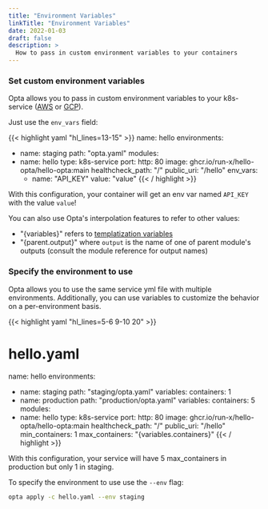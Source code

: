 ```yaml
---
title: "Environment Variables"
linkTitle: "Environment Variables"
date: 2022-01-03
draft: false
description: >
  How to pass in custom environment variables to your containers
---
```



### Set custom environment variables

Opta allows you to pass in custom environment variables to your k8s-service
([AWS](/reference/service-modules/aws/#k8s-service) or [GCP](/reference/service-modules/gcp/#k8s-service)).

Just use the `env_vars` field:

{{< highlight yaml "hl_lines=13-15" >}}
name: hello
environments:
  - name: staging
    path: "opta.yaml"
modules:
  - name: hello
    type: k8s-service
    port:
      http: 80
    image: ghcr.io/run-x/hello-opta/hello-opta:main
    healthcheck_path: "/"
    public_uri: "/hello"
    env_vars:
      - name: "API_KEY"
        value: "value"
{{< / highlight >}}

With this configuration, your container will get an env var named `API_KEY` with
the value `value`!

You can also use Opta's interpolation features to refer to other values:

- "{variables}" refers to [templatization variables](/features/environment_variables/#specify-the-environment-to-use)
- "{parent.output}" where `output` is the name of one of parent module's outputs
  (consult the module reference for output names)

### Specify the environment to use

Opta allows you to use the same service yml file with multiple environments.
Additionally, you can use variables to customize the behavior on a
per-environment basis.

{{< highlight yaml "hl_lines=5-6 9-10 20" >}}
# hello.yaml
name: hello
environments:
  - name: staging
    path: "staging/opta.yaml"
    variables:
      containers: 1
  - name: production
    path: "production/opta.yaml"
    variables:
      containers: 5
modules:
  - name: hello
    type: k8s-service
    port:
      http: 80
    image: ghcr.io/run-x/hello-opta/hello-opta:main
    healthcheck_path: "/"
    public_uri: "/hello"
    min_containers: 1
    max_containers: "{variables.containers}"
{{< / highlight >}}

With this configuration, your service will have 5 max_containers in production
but only 1 in staging.

To specify the environment to use use the `--env` flag:
```bash
opta apply -c hello.yaml --env staging
```
